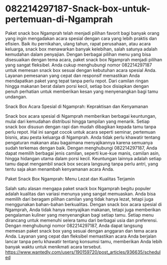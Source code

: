 # 082214297187-Snack-box-untuk-pertemuan-di-Ngamprah
Paket snack box Ngamprah telah menjadi pilihan favorit bagi banyak orang yang ingin mengadakan acara spesial dengan cara yang lebih praktis dan efisien. Baik itu pernikahan, ulang tahun, rapat perusahaan, atau acara keluarga, snack box menawarkan banyak kelebihan, salah satunya adalah kemudahan dalam penyajian. Dengan berbagai pilihan menu yang bisa disesuaikan dengan tema acara, paket snack box Ngamprah menjadi pilihan yang sangat fleksibel. Anda cukup menghubungi nomor 082214297187 untuk memesan snack box sesuai dengan kebutuhan acara spesial Anda. Layanan pemesanan yang cepat dan responsif memastikan Anda mendapatkan paket yang tepat tanpa perlu repot. Dari camilan ringan hingga makanan berat dalam porsi kecil, setiap box disiapkan dengan penuh perhatian untuk memberikan kesan yang menyenangkan bagi tamu undangan.

Snack Box Acara Spesial di Ngamprah: Kepraktisan dan Kenyamanan

Snack box acara spesial di Ngamprah memberikan berbagai keuntungan, mulai dari kemudahan distribusi hingga tampilan yang menarik. Setiap snack box disusun dengan rapi dan mudah dibagikan kepada tamu tanpa perlu repot. Hal ini sangat cocok untuk acara seperti seminar, pertemuan bisnis, atau pesta keluarga di Ngamprah. Anda tidak perlu khawatir tentang pengaturan makanan atau bagaimana menyajikannya karena semuanya sudah terkemas dengan baik. Dengan menghubungi 082214297187, Anda dapat memilih berbagai jenis camilan, seperti kue-kue manis, camilan asin, hingga hidangan utama dalam porsi kecil. Keuntungan lainnya adalah setiap tamu dapat mengambil snack box secara langsung tanpa perlu antri, yang tentu saja akan menambah kenyamanan acara Anda.

Paket Snack Box Ngamprah: Menu Lezat dan Kualitas Terjamin

Salah satu alasan mengapa paket snack box Ngamprah begitu populer adalah kualitas dan variasi menunya yang sangat memuaskan. Anda bisa memilih dari beragam pilihan camilan yang tidak hanya lezat, tetapi juga menggunakan bahan-bahan berkualitas. Dengan snack box acara spesial di Ngamprah, Anda tidak hanya menyajikan makanan, tetapi juga memberikan pengalaman kuliner yang menyenangkan bagi setiap tamu. Setiap menu dirancang untuk memenuhi selera tamu dari berbagai usia dan preferensi. Dengan menghubungi nomor 082214297187, Anda dapat langsung memesan paket snack box yang sesuai dengan anggaran dan tema acara Anda. Layanan yang cepat dan fleksibel memastikan acara Anda berjalan lancar tanpa perlu khawatir tentang konsumsi tamu, memberikan Anda lebih banyak waktu untuk menikmati acara tersebut. https://www.wantedly.com/users/190159720/post_articles/936635/scheduled
